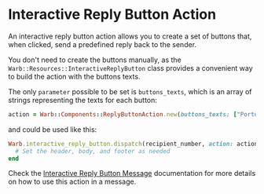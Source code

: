 # Interactive Reply Button Action

An interactive reply button action allows you to create a set of buttons that, when clicked, send a predefined reply back to the sender.

You don't need to create the buttons manually, as the `Warb::Resources::InteractiveReplyButton` class provides a convenient way to build the action with the buttons texts.

The only `parameter` possible to be set is `buttons_texts`, which is an array of strings representing the texts for each button:

```ruby
action = Warb::Components::ReplyButtonAction.new(buttons_texts: ["Português", "English", "Español"])
```

and could be used like this:

```ruby
Warb.interactive_reply_button.dispatch(recipient_number, action: action) do |message|
  # Set the header, body, and footer as needed
end
```

Check the [Interactive Reply Button Message](../messages/interactive_reply_button.md) documentation for more details on how to use this action in a message.
